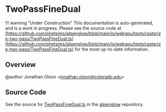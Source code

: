 # TwoPassFineDual

!!! warning "Under Construction"
    This documentation is auto-generated, and is a work in progress. Please see the source code at
    [https://github.com/phetsims/alpenglow/blob/main/js/webgpu/tests/rasterize-two-pass/TwoPassFineDual.ts](https://github.com/phetsims/alpenglow/blob/main/js/webgpu/tests/rasterize-two-pass/TwoPassFineDual.ts) for the most up-to-date information.

## Overview

@author Jonathan Olson &lt;jonathan.olson@colorado.edu&gt;



## Source Code

See the source for [TwoPassFineDual.ts](https://github.com/phetsims/alpenglow/blob/main/js/webgpu/tests/rasterize-two-pass/TwoPassFineDual.ts) in the [alpenglow](https://github.com/phetsims/alpenglow) repository.
